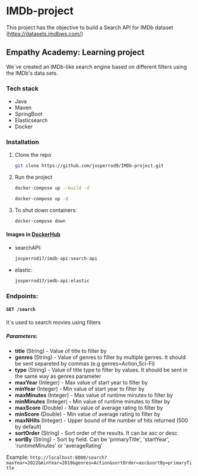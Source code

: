 # IMDb-project
This project has the objective to build a Search API for IMDb dataset (https://datasets.imdbws.com/)

## Empathy Academy: Learning project
We´ve created an IMDb-like search engine based on different filters using the IMDb's data sets.

### Tech stack
- Java
- Maven
- SpringBoot
- Elasticsearch
- Docker

### Installation

1. Clone the repo
   ```sh
   git clone https://github.com/josperrod9/IMDb-project.git

   ```

2. Run the project
   ```sh
   docker-compose up --build -d

   ```
    ```sh
   docker-compose up -d

   ```
3. To shut down containers:
   ```sh
   docker-compose down

   ```
#### Images in [DockerHub](https://hub.docker.com/repositories/mariaffnandez)
- searchAPI:
   ```sh
   josperrod17/imdb-api:search-api
    ```
- elastic:
   ```sh
   josperrod17/imdb-api:elastic
   ```




### Endpoints:

#### `GET /search`
It´s used to search movies using filters

##### Parameters:
- **title** (String) - Value of title to filter by
- **genres** (String) - Value of genres to filter by multiple genres. It should be sent separeted by commas (e.g genres=Action,Sci-Fi)
- **type** (String) - Value of title type to filter by values. It should be sent in the same way as genres parameter
- **maxYear** (Integer) - Max value of start year to filter by
- **minYear** (Integer) - Min value of start year to filter by
- **maxMinutes** (Integer) - Max value of runtime minutes to filter by
- **minMinutes** (Integer) - Min value of runtime minutes to filter by
- **maxScore** (Double) - Max value of average rating to filter by
- **minScore** (Double) - Min value of average rating to filter by
- **maxNHits**  (Integer)  - Upper bound of the number of hits returned (500 by default)
- **sortOrder** (String) - Sort order of the results. It can be asc or desc
- **sortBy** (String) - Sort by field. Can be 'primaryTitle', 'startYear', 'runtimeMinutes' or 'averageRating'


Example: `http://localhost:8080/search?maxYear=2022&minYear=2019&genres=Action&sortOrder=asc&sortBy=primaryTitle`
